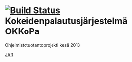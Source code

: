 [![Build Status](https://drone.io/github.com/ohtuprojekti/OKKoPa/status.png)](https://drone.io/github.com/ohtuprojekti/OKKoPa/latest)
Kokeidenpalautusjärjestelmä OKKoPa
======
Ohjelmistotuotantoprojekti kesä 2013

[JAR](https://drone.io/github.com/ohtuprojekti/OKKoPa/files/target/OKKoPa.jar)
